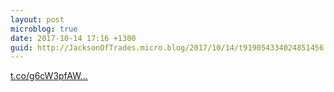 ```yaml
---
layout: post
microblog: true
date: 2017-10-14 17:16 +1300
guid: http://JacksonOfTrades.micro.blog/2017/10/14/t919054334024851456.html
---
```

[t.co/g6cW3pfAW...](https://t.co/g6cW3pfAWp)
